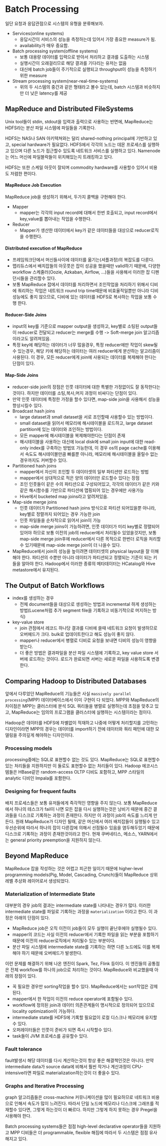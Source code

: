 # Batch Processing

일단 요청과 응답관점으로 시스템의 유형을 분류해보자.

- Services(online systems)
  - 응답시간이 서비스의 성능을 측정하는데 있어서 가장 중요한 measure가 됨.
  - availability가 매우 중요함.
- Batch processing system(offline systems)
  - 보통 대용량 데이터를 입력으로 받아서 처리하고 결과를 도출하는 시스템
  - 실행시간이 오래걸리므로 해당 결과를 기다리는 유저는 없음
  - 대신에 batch job들이 주기적으로 실행되고 throughput이 성능을 측정하기 위한 measure
- Stream processing system(near-real-time-systems)
  - 위의 두 시스템의 중간과 같은 형태라고 볼수 있는데, batch 시스템과 비슷하지만 더 낮은 latency를 제공



## MapReduce and Distributed FileSystems

Unix tool들이 stdin, stdout을 입력과 출력으로 사용하는 반면에, MapReduce는 HDFS라는 분산 파일 시스템에 파일들을 기록한다.

HDFS는 NAS나 SAN 아키텍쳐와는 달리 shared-nothing principal에 기반하고 있고, special hardware가 필요없다. HDFS에서 각각의 노드는 데몬 프로세스를 실행하고 있으며 다른 노드가 접근할수 있도록 네트워크 서비스를 실행하고 있다. Namenode는 어느 머신에 파일블락들이 위치해있는지 트래킹하고 있다.

HDFS는 또한 스케일 아웃이 잘되며 commodity hardware를 사용할수 있어서 비용도 저렴한 편이다.

#### MapReduce Job Execution

MapReduce job을 생성하기 위해서, 두가지 콜백을 구현해야 한다.

- Mapper
  - mapper는 각각의 input record에 대해서 한번 호출되고, input record에서 key,value를 뽑아내는 작업을 수행한다.
- Reducer
  - Mapper가 생산한 데이터에서 key가 같은 데이터들을 대상으로 reducer로직을 수행한다.



#### Distributed execution of MapReduce

- 프레임워크단에서 머신들사이에 데이터를 옮기는(셔플과정)의 복잡도를 다룬다.
- 맵리듀스에서 배치잡들의 아웃풋은 잡이 성공을 했을때만 valid하기 때문에, 다양한 workflow 스케줄러(Oozie, Azkaban, Airflow, ...)들을 사용해서 이러한 잡 디펜던시들을 관리할수 있다.
- 보통 MapReduce 잡에서 데이터를 처리하면서 조인작업을 처리하기 위해서 디비에 쿼리하는 작업은 네트워크 round trip time때문에 비효율적일뿐만 아니라 디비성능에도 좋지 않으므로, 디비에 있는 데이터를 HDFS로 복사하는 작업을 보통 수행 한다.



#### Reducer-Side Joins

- input의 key를 기준으로 mapper output을 생성하고, key별로 소팅된 output들이 reducer로 전달되고 reducer는 merge를 수행 -> Soft-merge join 알고리즘이라고도 알려져있음.
- 특정 key에 해당하는 데이터가 너무 많을경우, 특정 reducer에만 작업이 skew될수 있는경우, 해당 키에 해당하는 데이터는 여러 reducer에게 분산하는 알고리즘이 사용된다. 이 경우, 모든 reducer에게 join에 사용되는 데이터를 복제해야 한다는 단점이 있다.



#### Map-Side Joins

- reducer-side join의 장점은 인풋 데이터에 대한 특별한 가정없이도 잘 동작한다는 것이다. 하지만 데이터를 소팅,복사,머지 과정이 비싸다는 단점이 있다.
- 만약 인풋 데이터에 특정한 가정을 할수 있다면, map-side join을 사용해서 성능을 향상시킬수 있다. 
- Broadcast hash joins
  - large dataset과 small dataset을 서로 조인할때 사용할수 있는 방법이다.
  - small dataset을 읽어서 메모리에 해시테이블을 로드하고, large dataset partition에 있는 데이터와 조인하는 방법이다.
  - 모든 mapper에 해시테이블을 복제해야한다는 단점이 존재
  - 해시테이블을 사용하는 대신에 local disk에 small join input에 대한 read-only index를 구축하는 방법또 가능한데, 이 경우 os의 page cache를 이용해서 속도도 해시테이블만큼 빠를뿐 아니라, 메모리에 해시테이블을 올릴수 없는 경우까지도 커버할수 있다.
- Partitioned hash joins
  - mapper에서 자신이 조인할 두 데이터셋의 일부 파티션만 로드하는 방법
  - mapper에서 상대적으로 적은 양의 데이터만 로드할수 있다는 장점
  - 조인 인풋들이 같은 수의 파티션으로 구성되어있고, 각각의 데이터가 같은 키와 같은 해시함수를 기반으로 파티션에 맵핑되어 있는 경우에만 사용가능
  - Hive에서 bucketed map joins라고 알려져있음.
- Map-side merge joins
  - 인풋 데이터가 Partitioned hash joins 방식으로 파티션 되어있을뿐 아니라, key별로 정렬까지 되어있는 경우 가능한 join
  - 인풋 파일들을 순차적으로 읽어서 join이 가능
  - map-side merge joins이 가능하려면, 인풋 데이터가 미리 key별로 정렬되어있어야 하므로 보통 이전의 job의 reducer에서 처리될수 있었을것지만, 보통 map-side merge join후에 reducer에서 다른 목적으로 한번더 로직을 처리할수 있기때문에 map-side merge join이 더 나을수 있다.
- MapReduce에서 join의 성능을 높이려면 데이터셋의 physical layout을 잘 이해해야 한다. 파티션의 수뿐만 아니라 데이터가 파티션되고 정렬되는 기준이 되는 키들을 알아야 한다. Hadoop에서 이러한 종류의 메타데이터는 HCatalog와 Hive metastore에서 유지된다.



## The Output of Batch Workflows

- index를 생성하는 경우
  - 전체 document들을 대상으로 생성하는 방법과 incremental 하게 생성하는 방법(Lucene처럼 추가 segment file을 기록하고 비동기적으로 머지하는 방식)
- key-value store
  - join 관점에서 레코드 하나당 결과를 디비에 쓸때 네트워크 요청이 발생하므로 오버헤드가 크다. bulk로 업데이트한다고 해도 성능이 좋지 않다.
  - mapper나 reducer에서 병렬로 디비로 요청을 보내면 디비의 성능이 영향을 받는다.
  - 더 좋은 방법은 결과파일을 분산 파일 시스템에 기록하고, key value store 서버에 로드하는 것이다.  로드가 완료되면 서버는 새로운 파일을 사용하도록 변경한다.



## Comparing Hadoop to Distributed Databases

앞에서 다루었던 MapReduce의 기능들은 사실 `massively parallel processing`(MPP) 데이터베이스에서 이미 구현이 다 되었다. MPP와 MapReduce의 차이점은 MPP는 클러스터에 분석 SQL 쿼리들을 병렬로 실행하는데 초점을 맞추고 있고, MapReduce는 임의의 프로그램을 클러스터에 실행하는 시스템이라는 점이다.

Hadoop은 데이터를 HDFS에 차별없이 적재하고 나중에 어떻게 처리할지를 고민하는 디자인이라면 MPP의 경우는 데이터를 import하기 전에 데이터와 쿼리 패턴에 대한 모델링을 주의깊게 해야하는 디자인이다.

### Processing models

processing중에는 SQL로 표현할수 없는 것도 있다. MapReduce는 SQL로 표현할수 있는 처리들을 지원하지만 이 둘로도 표현할수 없는 처리들이 있다. Hadoop 에코시스템들은 HBase같은 random-access OLTP 디비도 포함하고, MPP 스타일의 analytic 디비인 Impala를 포함한다.

### Designing for frequent faults

배치 프로세스들은 보통 유저들에게 즉각적인 영향을 주지 않는다. 보통 MapReduce에서 하나의 테스크가 fail이 나면 모든 잡을 다시 실행하는것은 낭비기 때문에 중간 결과들을 디스크로 기록하는 과정이 존재한다. 하지만 이 과정이 job의 속도를 느리게 만든다. 원래 MapReduce가 디자인 될때, 같은 머신에서 여러 배치잡들이 실행될수 있고 우선순위에 따라서 하나의 잡이 다른잡에 의해서 선점될수 있음을 염두해두었기 때문에 디스크로 기록하는 과정이 존재한것이라고 한다. 현재 쿠버네티스, 메소스, YARN에서는 general priority preemption을 지원하지 않는다.



## Beyond MapReduce

MapReduce 잡을 작성하는 것은 어렵고 피곤한 일이기 때문에 higher-level programming models(Pig, Model, Cascading, Crunch)들이 MapReduce 상위 레벨 추상화 레이어로서 생성되었다.



### Materialization of Intermediate State

대부분의 경우 job의 결과는 intermediate state를 나타내는 경우가 많다. 이러한 intermediate state를 파일로 기록하는 과정을 `materialization` 이라고 한다. 이 과정은 아래의 단점이 있다.

- MapReduce job은 오직 이전이 job들이 모두 실행이 끝난후에야 실행될수 있다.
- mapper의 코드는 사실 이전의 reducer에서 기록한 파일을 읽는 부분을 포함하기 때문에 이전의 reducer로직에서 처리될수 있는 부분이다.
- 분산 파일 시스템에 intermediate state를 기록하는 하면 다른 노드에도 이를 복제해야 하기 때문에 오버헤드가 발생한다.

이런 문제를 해결하기 위해 나온 엔진이 Spark, Tez, Flink 등이다. 이 엔진들의 공통점은 전체 workflow를 하나의 job으로 처리하는 것이다. MapReduce와 비교했을때 아래의 장점이 있다.

- 꼭 필요한 경우만 sorting작업을 할수 있다. MapReduce에서는 sort작업은 강제된다.
- mapper에서 한 작업이 이전의 reduce operator에 포함될수 있다.
- workflow에 정의된 join과 데이터 의존관계들이 명시적으로 정의되어 있으므로 locality optimization이 가능하다.
- intermediate state를 HDFS에 기록할 필요없이 로컬 디스크나 메모리에 유지할수 있다.
- 오퍼레이터들은 인풋이 준비가 되면 즉시 시작할수 있다.
- task들이 JVM 프로세스를 공유할수 있다.

### Fault tolerance 

fault발생시 해당 데이터를 다시 계산하는것이 항상 좋은 해결책인것은 아니다. 만약 intermediate data가 source data에 비해서 훨씬 작거나 계산과정이 CPU-intensive라면 파일로 materialization하는것이 더 좋을수 있다.



### Graphs and Iterative Processing

graph 알고리즘들은 cross-machine 커뮤니케이션을 많이 필요하므로 네트워크 비용으로 인해서 속도가 많이 느려진다. 따라서 단일 노드에 메모리나 디스크에 그래프를 적재할수 있다면, 그렇게 하는것이 더 빠르다. 하지만 그렇게 하지 못하는 경우 Pregel을 사용해야 한다.



Batch processing systems들은 점점 high-level declarative operator들을 지원하고 MPP 디비들은 더 programmable, flexible 해짐에 따라서 두 시스템은 점점 유사해지고 있다.
